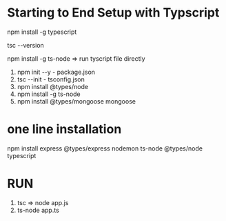 # Starting to End Setup with Typscript

npm install -g typescript

tsc --version

npm install -g ts-node                       => run tyscript file directly

1. npm init --y - package.json
2. tsc --init - tsconfig.json
3. npm install @types/node
4. npm install -g ts-node   
5. npm install @types/mongoose mongoose


# one line installation 
npm install express @types/express nodemon ts-node @types/node typescript



# RUN

1. tsc  => node app.js
2. ts-node app.ts


